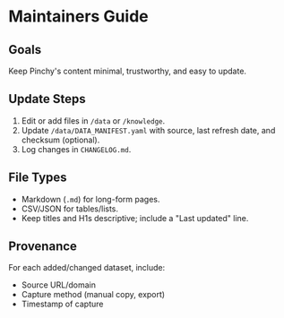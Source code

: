 # Maintainers Guide

## Goals
Keep Pinchy's content minimal, trustworthy, and easy to update.

## Update Steps
1) Edit or add files in `/data` or `/knowledge`.
2) Update `/data/DATA_MANIFEST.yaml` with source, last refresh date, and checksum (optional).
3) Log changes in `CHANGELOG.md`.

## File Types
- Markdown (`.md`) for long-form pages.
- CSV/JSON for tables/lists.
- Keep titles and H1s descriptive; include a "Last updated" line.

## Provenance
For each added/changed dataset, include:
- Source URL/domain
- Capture method (manual copy, export)
- Timestamp of capture